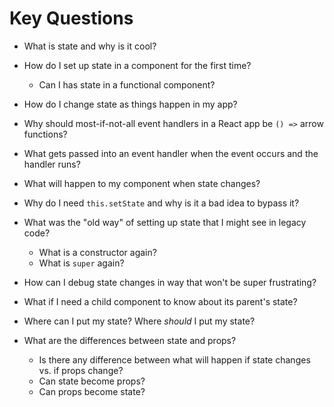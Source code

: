 # Key Questions

* What is state and why is it cool?
* How do I set up state in a component for the first time?
  * Can I has state in a functional component?
* How do I change state as things happen in my app?
* Why should most-if-not-all event handlers in a React app be `() =>` arrow functions?
* What gets passed into an event handler when the event occurs and the handler runs?
* What will happen to my component when state changes?
* Why do I need `this.setState` and why is it a bad idea to bypass it?
* What was the "old way" of setting up state that I might see in legacy code?
  * What is a constructor again?
  * What is `super` again?

* How can I debug state changes in way that won't be super frustrating?
* What if I need a child component to know about its parent's state?
* Where can I put my state? Where _should_ I put my state?
* What are the differences between state and props?
  * Is there any difference between what will happen if state changes vs. if props change?
  * Can state become props?
  * Can props become state?
